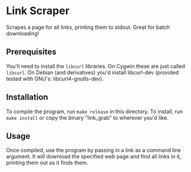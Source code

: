 Link Scraper
============


Scrapes a page for all links, printing them to stdout. Great for batch downloading!

Prerequisites
-------------

You'll need to install the `libcurl` libraries. On Cygwin these are just called `libcurl`. On Debian (and derivatives) you'd install libcurl-dev (provided tested with GNU's: libcurl4-gnutls-dev).


Installation
------------

To compile the program, run `make release` in this directory. To install, run `make install` or copy the binary "link_grab" to wherever you'd like.

Usage
-----

Once compiled, use the program by passing in a link as a command line argument. It will download the specified web page and find all links in it, printing them out as it finds them.

